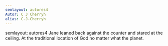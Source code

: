 ```yaml
---
semlayout: autores4
Autor: C J Cherryh
alias: C-J-Cherryh
---
```

semlayout: autores4
Jane leaned back against the counter and stared at the ceiling. At the traditional location of God
 no matter what the planet.
